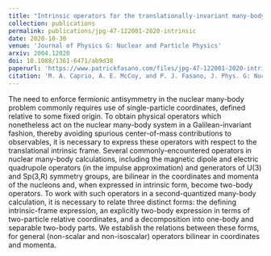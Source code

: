 ```yaml
---
title: "Intrinsic operators for the translationally-invariant many-body problem"
collection: publications
permalink: publications/jpg-47-122001-2020-intrinsic
date: 2020-10-30
venue: 'Journal of Physics G: Nuclear and Particle Physics'
arxiv: 2004.12020
doi: 10.1088/1361-6471/ab9d38
paperurl: 'https://www.patrickfasano.com/files/jpg-47-122001-2020-intrinsic_PREPRINT.pdf'
citation: 'M. A. Caprio, A. E. McCoy, and P. J. Fasano, J. Phys. G: Nucl. Part. Phys. 47, 122001 (2020).'
---
```

The need to enforce fermionic antisymmetry in the nuclear many-body problem commonly requires use of single-particle coordinates, defined relative to some fixed origin. To obtain physical operators which nonetheless act on the nuclear many-body system in a Galilean-invariant fashion, thereby avoiding spurious center-of-mass contributions to observables, it is necessary to express these operators with respect to the translational intrinsic frame. Several commonly-encountered operators in nuclear many-body calculations, including the magnetic dipole and electric quadrupole operators (in the impulse approximation) and generators of U(3) and Sp(3,R) symmetry groups, are bilinear in the coordinates and momenta of the nucleons and, when expressed in intrinsic form, become two-body operators. To work with such operators in a second-quantized many-body calculation, it is necessary to relate three distinct forms: the defining intrinsic-frame expression, an explicitly two-body expression in terms of two-particle relative coordinates, and a decomposition into one-body and separable two-body parts. We establish the relations between these forms, for general (non-scalar and non-isoscalar) operators bilinear in coordinates and momenta.
